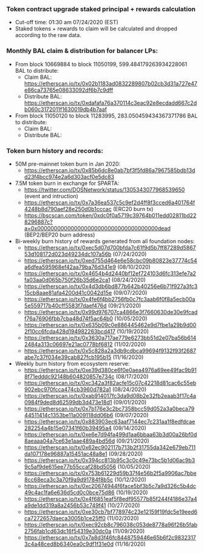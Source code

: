 ### Token contract upgrade staked principal + rewards calculation 
* Cut-off time: 01:30 am 07/24/2020 (EST)
* Staked tokens + rewards to claim will be calculated and dropped according to the raw data.

### Monthly BAL claim & distribution for balancer LPs:
 - From block 10669884 to block 11050199, 599.484179263934228061 BAL to distribute:
   * Claim BAL: https://etherscan.io/tx/0x02b1183ad0832289807b02cb3d31a727e47e86ca73765e08633092df6b7c9dff
   * Distribute BAL: https://etherscan.io/tx/0xdafafa76a370114c3eac92e8ecdadd667c2db060c3172011f1630019db4b7aaf
 - From block 11050120 to block 11283995, 283.050459434367371786 BAL to distribute:
   * Claim BAL: 
   * Distribute BAL: 

### Token burn history and records:
* 50M pre-mainnet token burn in Jan 2020:
  - https://etherscan.io/tx/0x85b6dc8e0ab7bf3f5fd86a7967585bdb13dd23f4bcc974e2a6d303acf0e5dc83
* 7.5M token burn in exchange for SPARTA:
  - https://twitter.com/DOSNetwork/status/1305343077968539650 (event and intruction)
  - https://etherscan.io/tx/0x7a36ea537c5c9ef2d4ff8f3cced6a401764f4248b8d790aef28e250d0b1cccac (ERC20 burn tx)
  - https://bscscan.com/token/0xdc0f0a5719c39764b011edd02811bd228296887c?a=0x000000000000000000000000000000000000dead (BEP2/BEP20 burn address)
* Bi-weekly burn history of rewards generated from all foundation nodes:
  - https://etherscan.io/tx/0xec5d07d700bfda7c61f9d5b7ff87289d586753d108172d023d49234dc107a56b (07/24/2020)
  - https://etherscan.io/tx/0xed755d464e6e58cbc09b80823e37774c54a6dfea595968ef42aa79ba76d341e9 (08/10/2020)
  - https://etherscan.io/tx/0x4654b4d2440bf12ef724103d6fc313efe7a2fa03aa0d065b750f26b35d6e2ca1 (08/24/2020)
  - https://etherscan.io/tx/0x4d3db6bd877b642b40256e6b71f927a3fc315cb8aae81afa4200d41c0042d15e (09/07/2020)
  - https://etherscan.io/tx/0x4fe6f4bb2756fb0c7fc3aab6f0f8a5ecb00a5e559717b40cff5583f7daef476d (09/21/2020)
  - https://etherscan.io/tx/0x99d976707ca4866e3f7660630de30e9fcadf76a76906fbb7cba48d74f5ac64b0 (10/05/2020)
  - https://etherscan.io/tx/0x635b09c0e886445462e9d7fbe1a29b9d002f10cc6fcda428d194982263bcd417 (10/19/2020)
  - https://etherscan.io/tx/0x3630a717ae779e6273bb51d2e07ba56b6142484a313c06697e21ac0778bf6812 (11/02/2020)
  - https://etherscan.io/tx/0x5c828a2a3db9cdbca99694f9132f93f2687abe7c37f034e39cab827fcb195b15 (11/16/2020)
* Weekly burn history from ecosystem reserve:
  - https://etherscan.io/tx/0xe39d380ce6f0e0aea4976a69ee49fac9b918f71edddc92148b604820857e734c (08/17/2020)
  - https://etherscan.io/tx/0xc342a3f82acfe15c07c42218d81cac6c55eb902ebc970fcca474cb3960d782a1 (08/24/2020)
  - https://etherscan.io/tx/0xab914017fc3da9d08b2e32fb2eaab3f17c4a0984f9ded8d62599db3d473e18d1 (09/01/2020)
  - https://etherscan.io/tx/0x7b176e3c2bc7358bcc59d052a3a0beca7944511414c1353be11a009118dd06b6 (09/07/2020)
  - https://etherscan.io/tx/0x883903ec63aaf7144ec7c231aa1f8edfdcae282254a4b15e07341f60b39495a4 (09/14/2020)
  - https://etherscan.io/tx/0xe6e7d94fa499d1aa6bbaa63b3d00a26bf0d8aeaaa04a7ce63e1aae489a4bd56d (09/21/2020)
  - https://etherscan.io/tx/0x62ec902117b713b2f31755da342e679eb711da107178e96887a15451ac48a8e1 (09/28/2020)
  - https://etherscan.io/tx/0x394cc813b95c3c0c49e73bc5b1d06ac9b39c5af9de615ee77b55ccaf28bd5056 (10/05/2020)
  - https://etherscan.io/tx/0x753b61229d59b37f4e56b2f5a9906ac7bbe8cc68eca3c3a70f9a9d91784f8b5c (10/12/2020)
  - https://etherscan.io/tx/0xc20674944f6face5bf3b5c7a9d326c5b4dc49c4ac1fa6e636d5cd0c0bce75d86 (10/19/2020)
  - https://etherscan.io/tx/0x4f6851eaf5f8edf95577b85f244f4186e37a4a9de1dd319a8a2456b53c749f41 (10/27/2020)
  - https://etherscan.io/tx/0xe30cb7bf778974c23e12159f19fdc5e19eed6ca7272657daeca3005b1ce25ff0 (11/02/2020)
  - https://etherscan.io/tx/0xec92cb8c796038c053de8778a96f26b5fab2756fab1cd63dc16f54319e30dc0a (11/09/2020)
  - https://etherscan.io/tx/0x7a8d3f46fc8448759446e65b6f2c98323173c4a48ced8b6340ea0c9df1f31e0d (11/16/2020)
